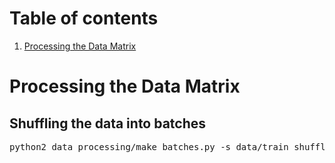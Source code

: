 # Table of contents
1. [Processing the Data Matrix](#processdatamatrix)

# Processing the Data Matrix<a name="processdatamatrix"></a>

## Shuffling the data into batches
<pre>python2 data_processing/make_batches.py -s data/train_shuffling.pickle -i data/train/ -o data/hdf5/train_shuffled/ -b 0 -e 100</pre>
